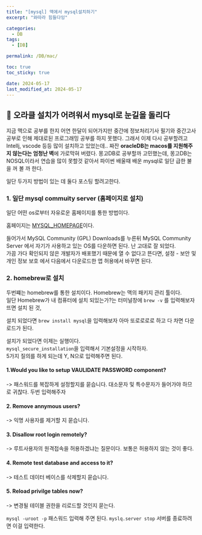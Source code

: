 ```yaml
---
title: "[mysql] 맥에서 mysql설치하기"
excerpt: "와따라 힘들다잉"

categories:
  - DB
tags:
  - [DB]

permalink: /DB/mac/

toc: true
toc_sticky: true

date: 2024-05-17
last_modified_at: 2024-05-17
---
```


## 🦥 오라클 설치가 어려워서 mysql로 눈길을 돌리다
지금 맥으로 공부를 한지 어연 한달이 되어가지만 중간에 정보처리기사 필기와 중간고사 공부로 인해 제대로된 프로그래밍 공부를 하지 못했다. 그래서 이제 다시 공부할려고 Intellj, vscode 등등 많이 설치하고 있었는데.. 짜잔 **oracleDB는 macos를 지원해주지 않는다는 엄청난 벽**에 가로막혀 버렸다. 몽고DB로 공부할까 고민했는데, 몽고DB는 NOSQL이라서 연습을 많이 못할것 같아서 파이썬 배울때 배운 mysql로 일단 급한 불을 꺼 볼 까 한다.

일단 두가지 방법이 있는 데 둘다 포스팅 할려고한다.

### 1. 일단 mysql commuity server (홈페이지로 설치)

일단 어떤 os로부터 자유로운 홈페이지를 통한 방법이다.

홈페이지는 [MYSQL_HOMEPAGE](https://www.mysql.com/downloads/)이다.

들어가서 MySQL Community (GPL) Downloads를 누른뒤 MySQL Community Server 에서 자기가 사용하고 있는 OS를 다운하면 된다. 난 고대로 잘 되었다.   
가끔 가다 확인되지 않은 개발자가 배포했기 때문에 열 수 없다고 뜬다면, 설정 - 보안 및 개인 정보 보호 에서 다음에서 다운로드한 앱 허용에서 바꾸면 된다.

### 2. homebrew로 설치
두번쨰는 homebrew를 통한 설치이다. Homebrew는 맥의 패키지 관리 툴이다.  
일단 Homebrew가 내 컴퓨터에 설치 되있는가?는 터미널창에 `brew -v` 를 입력해보자 뜨면 설치 된 것,   


설치 되었다면 `brew install mysql`을 입력해보자 아마 또로로로로 하고 다 차면 다운로드가 된다.  

설치가 되었다면 이제는 실행이다.  
`mysql_secure_installation`을 입력해서 기본설정을 시작하자.  
5가지 질의를 하게 되는데 Y, N으로 입력해주면 된다.
#### 1.Would you like to setup VAULIDATE PASSWORD component?
 -> 패스워드를 복잡하게 설정할지를 묻습니다. 대소문자 및 특수문자가 들어가야 하므로 귀찮다. 두번 입력해주자

#### 2. Remove annymous users?
 -> 익명 사용자를 제거할 지 묻습니다. 

#### 3. Disallow root login remotely?
 -> 루트사용자의 원격접속을 허용하겠냐는 질문이다. 보통은 허용하지 않는 것이 좋다.  

#### 4. Remote test database and access to it?
 -> 테스트 데이터 베이스를 삭제할지 묻습니다.

#### 5. Reload privilge tables now?
 -> 변경될 테이블 권한을 리로드할 것인지 묻는다.

`mysql -uroot -p` 패스워드 입력해 주면 된다.
`myslq.server stop` 서버를 종료하려면 이걸 입력한다. 